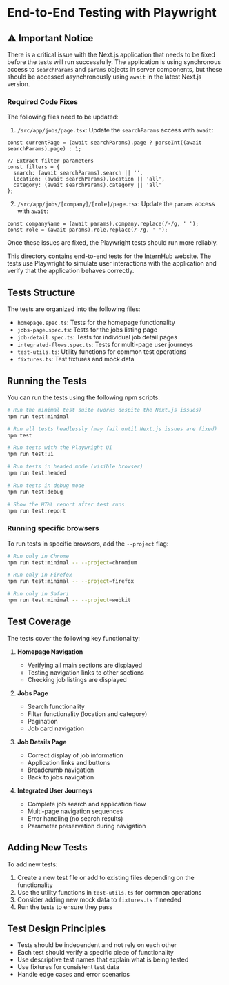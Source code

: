 # End-to-End Testing with Playwright

## ⚠️ Important Notice

There is a critical issue with the Next.js application that needs to be fixed before the tests will run successfully. The application is using synchronous access to `searchParams` and `params` objects in server components, but these should be accessed asynchronously using `await` in the latest Next.js version.

### Required Code Fixes

The following files need to be updated:

1. `/src/app/jobs/page.tsx`: Update the `searchParams` access with `await`:
```tsx
const currentPage = (await searchParams).page ? parseInt((await searchParams).page) : 1;
  
// Extract filter parameters
const filters = {
  search: (await searchParams).search || '',
  location: (await searchParams).location || 'all',
  category: (await searchParams).category || 'all'
};
```

2. `/src/app/jobs/[company]/[role]/page.tsx`: Update the `params` access with `await`:
```tsx
const companyName = (await params).company.replace(/-/g, ' ');
const role = (await params).role.replace(/-/g, ' ');
```

Once these issues are fixed, the Playwright tests should run more reliably.

This directory contains end-to-end tests for the InternHub website. The tests use Playwright to simulate user interactions with the application and verify that the application behaves correctly.

## Tests Structure

The tests are organized into the following files:

- `homepage.spec.ts`: Tests for the homepage functionality
- `jobs-page.spec.ts`: Tests for the jobs listing page
- `job-detail.spec.ts`: Tests for individual job detail pages
- `integrated-flows.spec.ts`: Tests for multi-page user journeys
- `test-utils.ts`: Utility functions for common test operations
- `fixtures.ts`: Test fixtures and mock data

## Running the Tests

You can run the tests using the following npm scripts:

```bash
# Run the minimal test suite (works despite the Next.js issues)
npm run test:minimal

# Run all tests headlessly (may fail until Next.js issues are fixed)
npm test

# Run tests with the Playwright UI
npm run test:ui

# Run tests in headed mode (visible browser)
npm run test:headed

# Run tests in debug mode
npm run test:debug

# Show the HTML report after test runs
npm run test:report
```

### Running specific browsers

To run tests in specific browsers, add the `--project` flag:

```bash
# Run only in Chrome
npm run test:minimal -- --project=chromium

# Run only in Firefox 
npm run test:minimal -- --project=firefox

# Run only in Safari
npm run test:minimal -- --project=webkit
```

## Test Coverage

The tests cover the following key functionality:

1. **Homepage Navigation**
   - Verifying all main sections are displayed
   - Testing navigation links to other sections
   - Checking job listings are displayed

2. **Jobs Page**
   - Search functionality
   - Filter functionality (location and category)
   - Pagination
   - Job card navigation

3. **Job Details Page**
   - Correct display of job information
   - Application links and buttons
   - Breadcrumb navigation
   - Back to jobs navigation

4. **Integrated User Journeys**
   - Complete job search and application flow
   - Multi-page navigation sequences
   - Error handling (no search results)
   - Parameter preservation during navigation

## Adding New Tests

To add new tests:

1. Create a new test file or add to existing files depending on the functionality
2. Use the utility functions in `test-utils.ts` for common operations
3. Consider adding new mock data to `fixtures.ts` if needed
4. Run the tests to ensure they pass

## Test Design Principles

- Tests should be independent and not rely on each other
- Each test should verify a specific piece of functionality
- Use descriptive test names that explain what is being tested
- Use fixtures for consistent test data
- Handle edge cases and error scenarios